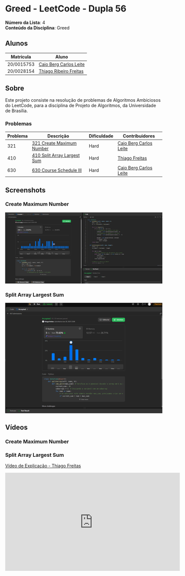 # Greed - LeetCode - Dupla 56

**Número da Lista**: 4<br>
**Conteúdo da Disciplina**: Greed<br>

## Alunos
|Matrícula | Aluno |
| -- | -- |
| 20/0015753  |  [Caio Berg Carlos Leite](https://github.com/Caio-bergbjj) |
| 20/0028154 |  [Thiago Ribeiro Freitas](https://github.com/thiagorfreitas) |

## Sobre 
Este projeto consiste na resolução de problemas de Algoritmos Ambiciosos do LeetCode, para a disciplina de Projeto de Algoritmos, da Universidade de Brasília.

### Problemas

|Problema | Descrição | Dificuldade| Contribuidores
| -- | -- | -- | -- |
| 321  |  [321 Create Maximum Number](https://leetcode.com/problems/create-maximum-number/description/)| Hard | [Caio Berg Carlos Leite](https://github.com/Caio-bergbjj) |
| 410 | [410 Split Array Largest Sum](https://leetcode.com/problems/split-array-largest-sum/description/) | Hard | [Thiago Freitas](https://github.com/thiagorfreitas) |
| 630  |  [630 Course Schedule III](https://leetcode.com/problems/create-maximum-number/description/)| Hard | [Caio Berg Carlos Leite](https://github.com/Caio-bergbjj) |

## Screenshots

### Create Maximum Number
![321 Solved](/321_Create_Maximum_Number/321_solved.jpg)

### Split Array Largest Sum

![410 Solved](/410_Split_Array_Largest_Sum/410_Accepted.png)

## Vídeos

### Create Maximum Number


### Split Array Largest Sum

[Vídeo de Explicação - Thiago Freitas](https://www.youtube.com/watch?v=k9q00WhjPnY&ab_channel=ThiagoR)

<iframe width="560" height="315" src="https://www.youtube.com/embed/k9q00WhjPnY?si=7_xy7BvkMDOfOArB" title="YouTube video player" frameborder="0" allow="accelerometer; autoplay; clipboard-write; encrypted-media; gyroscope; picture-in-picture; web-share" referrerpolicy="strict-origin-when-cross-origin" allowfullscreen> </iframe>